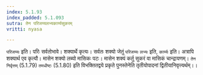 ```yaml
---
index: 5.1.93
index_padded: 5.1.093
sutra: तेन परिजय्यलभ्यकार्य्यसुकरम्
vritti: nyasa

---
```

`परिजय्यः` इति। परिः सर्वतोभावे। शक्यार्थे कृत्यः। सर्वतः शक्यो जेतुं `परिजय्यः` `लभ्यः` इति, `कार्य्यः` इति। अत्रापि शक्यार्थ एव कृत्यौ। मासेन शक्यो लब्यो मासिकः पटः। मासेन शक्यं कर्तु सुकरं वा मासिकं चान्द्रायणम्। `तेन निर्वृत्तम्` (5.1.79) `तमधीष्टः` (5.1.80) इति विभक्तितद्वये प्रकृते पुनस्तेनेति तृतीयोपादनां द्वितीयानिवृत्त्यर्थम्।।